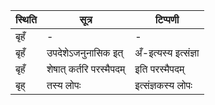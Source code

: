 | स्थिति | सूत्र | टिप्पणी |
| ----- | ------- | ------ |
| बृहँ | - | - |
| बृहँ | उपदेशेऽजनुनासिक इत् | अँ-इत्यस्य इत्संज्ञा |
| बृहँ | शेषात् कर्तरि परस्मैपदम् | इति परस्मैपदम् |
| बृह् | तस्य लोपः | इत्संज्ञकस्य लोपः |

